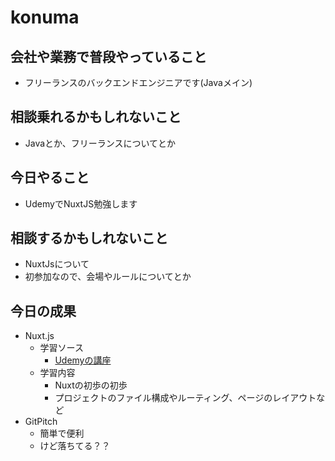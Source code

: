 # konuma

## 会社や業務で普段やっていること

- フリーランスのバックエンドエンジニアです(Javaメイン)

## 相談乗れるかもしれないこと

- Javaとか、フリーランスについてとか

## 今日やること

- UdemyでNuxtJS勉強します

## 相談するかもしれないこと

- NuxtJsについて
- 初参加なので、会場やルールについてとか

## 今日の成果

- Nuxt.js
  - 学習ソース
    - [Udemyの講座](https://www.udemy.com/course/nuxtjs-the-complete-guide/learn/lecture/15060662)
  - 学習内容
    - Nuxtの初歩の初歩
    - プロジェクトのファイル構成やルーティング、ページのレイアウトなど
- GitPitch
  - 簡単で便利
  - けど落ちてる？？
